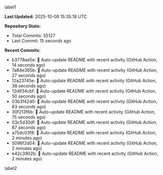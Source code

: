 
label1 
<!-- ACTIVITY_START -->
**Last Updated:** 2025-10-08 15:35:18 UTC

**Repository Stats:**
- Total Commits: 55127
- Last Commit: 15 seconds ago

**Recent Commits:**
- b3778ae5e: 🤖 Auto-update README with recent activity (GitHub Action, 14 seconds ago)
- 7a84e365b: 🤖 Auto-update README with recent activity (GitHub Action, 27 seconds ago)
- 12a23745e: 🤖 Auto-update README with recent activity (GitHub Action, 38 seconds ago)
- 12d934cbf: 🤖 Auto-update README with recent activity (GitHub Action, 50 seconds ago)
- 03b3f42d0: 🤖 Auto-update README with recent activity (GitHub Action, 63 seconds ago)
- 30f213f6b: 🤖 Auto-update README with recent activity (GitHub Action, 75 seconds ago)
- 03c5d30df: 🤖 Auto-update README with recent activity (GitHub Action, 87 seconds ago)
- a75dc03f8: 🤖 Auto-update README with recent activity (GitHub Action, 2 minutes ago)
- 5096f2d04: 🤖 Auto-update README with recent activity (GitHub Action, 2 minutes ago)
- e42c3902b: 🤖 Auto-update README with recent activity (GitHub Action, 2 minutes ago)
<!-- ACTIVITY_END -->

label2
